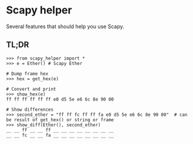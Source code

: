 # Scapy helper
Several features that should help you use Scapy.

## TL;DR
```text
>>> from scapy_helper import *
>>> e = Ether() # Scapy Ether

# Dump frame hex
>>> hex = get_hex(e)

# Convert and print 
>>> show_hex(e)
ff ff ff ff ff ff e0 d5 5e e6 6c 8e 90 00

# Show differences 
>>> second_ether = "ff ff fc ff ff fa e0 d5 5e e6 6c 8e 90 00"  # can be result of get_hex() or string or frame
>>> show_diff(Ether(), second_ether)
__ __ ff __ __ ff __ __ __ __ __ __ __ __
__ __ fc __ __ fa __ __ __ __ __ __ __ __
```
